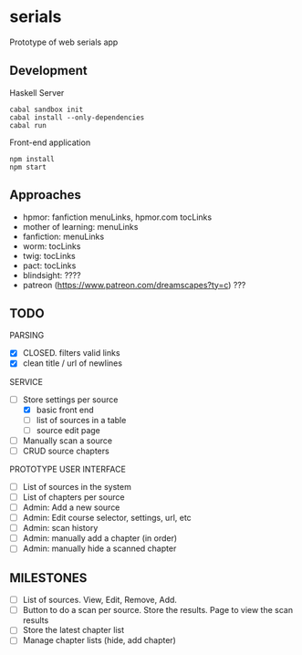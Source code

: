 serials
=========

Prototype of web serials app

Development
-----------

Haskell Server

    cabal sandbox init
    cabal install --only-dependencies
    cabal run

Front-end application
  
    npm install
    npm start

Approaches
----------

- hpmor: fanfiction menuLinks, hpmor.com tocLinks
- mother of learning: menuLinks
- fanfiction: menuLinks
- worm: tocLinks
- twig: tocLinks
- pact: tocLinks
- blindsight: ????
- patreon (https://www.patreon.com/dreamscapes?ty=c) ???

TODO
----

PARSING

- [x] CLOSED. filters valid links
- [x] clean title / url of newlines

SERVICE

- [ ] Store settings per source
  - [x] basic front end
  - [ ] list of sources in a table
  - [ ] source edit page

- [ ] Manually scan a source
- [ ] CRUD source chapters

PROTOTYPE USER INTERFACE

- [ ] List of sources in the system
- [ ] List of chapters per source
- [ ] Admin: Add a new source
- [ ] Admin: Edit course selector, settings, url, etc
- [ ] Admin: scan history
- [ ] Admin: manually add a chapter (in order)
- [ ] Admin: manually hide a scanned chapter

MILESTONES
----------

- [ ] List of sources. View, Edit, Remove, Add. 
- [ ] Button to do a scan per source. Store the results. Page to view the scan results
- [ ] Store the latest chapter list
- [ ] Manage chapter lists (hide, add chapter)
